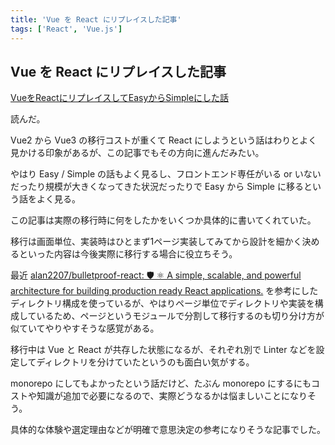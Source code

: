 ```yaml
---
title: 'Vue を React にリプレイスした記事'
tags: ['React', 'Vue.js']
---
```


## Vue を React にリプレイスした記事

[VueをReactにリプレイスしてEasyからSimpleにした話](https://zenn.dev/mybest/articles/90c62b850268e4)

読んだ。

Vue2 から Vue3 の移行コストが重くて React にしようという話はわりとよく見かける印象があるが、この記事でもその方向に進んだみたい。

やはり Easy / Simple の話もよく見るし、フロントエンド専任がいる or いないだったり規模が大きくなってきた状況だったりで Easy から Simple に移るという話をよく見る。

この記事は実際の移行時に何をしたかをいくつか具体的に書いてくれていた。

移行は画面単位、実装時はひとまず1ページ実装してみてから設計を細かく決めるといった内容は今後実際に移行する場合に役立ちそう。

最近 [alan2207/bulletproof\-react: 🛡️ ⚛️ A simple, scalable, and powerful architecture for building production ready React applications\.](https://github.com/alan2207/bulletproof-react) を参考にしたディレクトリ構成を使っているが、やはりページ単位でディレクトリや実装を構成しているため、ページというモジュールで分割して移行するのも切り分け方が似ていてやりやすそうな感覚がある。

移行中は Vue と React が共存した状態になるが、それぞれ別で Linter などを設定してディレクトリを分けていたというのも面白い気がする。

monorepo にしてもよかったという話だけど、たぶん monorepo にするにもコストや知識が追加で必要になるので、実際どうなるかは悩ましいことになりそう。

具体的な体験や選定理由などが明確で意思決定の参考になりそうな記事でした。
